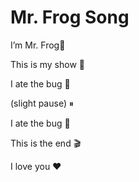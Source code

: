 # **Mr. Frog Song**

I’m Mr. Frog🐸

This is my show 🎥

I ate the bug 🐛 

(slight pause) ⏸

I ate the bug 🐛 

This is the end 🎬

I love you ❤
